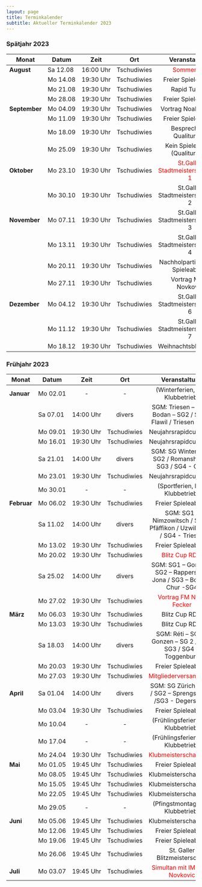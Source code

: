```yaml
---
layout: page
title: Terminkalender
subtitle: Aktueller Terminkalender 2023
---
```


### Spätjahr 2023

| Monat                      | Datum                 |          Zeit          |     Ort     |                          Veranstaltung                           |
|----------------------------|-----------------------|:----------------------:|:-----------:|:----------------------------------------------------------------:|
| <strong>August</strong>    | <nobr>Sa 12.08</nobr> | <nobr>16:00 Uhr</nobr> | Tschudiwies |            <span style="color:red">Sommerfest</span>             |
|                            | <nobr>Mo 14.08</nobr> | <nobr>19:30 Uhr</nobr> | Tschudiwies |                        Freier Spieleabend                        |
|                            | <nobr>Mo 21.08</nobr> | <nobr>19:30 Uhr</nobr> | Tschudiwies |                          Rapid Turnier                           | 
|                            | <nobr>Mo 28.08</nobr> | <nobr>19:30 Uhr</nobr> | Tschudiwies |                        Freier Spieleabend                        |
| <strong>September</strong> | <nobr>Mo 04.09</nobr> | <nobr>19:30 Uhr</nobr> | Tschudiwies |                       Vortrag Noah Fecker                        |
|                            | <nobr>Mo 11.09</nobr> | <nobr>19:30 Uhr</nobr> | Tschudiwies |                        Freier Spieleabend                        |
|                            | <nobr>Mo 18.09</nobr> | <nobr>19:30 Uhr</nobr> | Tschudiwies |                     Besprechung Qualiturnier                     |
|                            | <nobr>Mo 25.09</nobr> | <nobr>19:30 Uhr</nobr> | Tschudiwies |                 Kein Spieleabend (Qualiturnier)                  |
| <strong>Oktober</strong>   | <nobr>Mo 23.10</nobr> | <nobr>19:30 Uhr</nobr> | Tschudiwies | <span style="color:red">St.Galler Stadtmeisterschaft RD 1</span> |
|                            | <nobr>Mo 30.10</nobr> | <nobr>19:30 Uhr</nobr> | Tschudiwies |                St.Galler Stadtmeisterschaft RD 2                 |
| <strong>November</strong>  | <nobr>Mo 07.11</nobr> | <nobr>19:30 Uhr</nobr> | Tschudiwies |                St.Galler Stadtmeisterschaft RD 3                 |
|                            | <nobr>Mo 13.11</nobr> | <nobr>19:30 Uhr</nobr> | Tschudiwies |                St.Galler Stadtmeisterschaft RD 4                 |
|                            | <nobr>Mo 20.11</nobr> | <nobr>19:30 Uhr</nobr> | Tschudiwies |                Nachholpartien Freier Spieleabend                 |
|                            | <nobr>Mo 27.11</nobr> | <nobr>19:30 Uhr</nobr> | Tschudiwies |                      Vortrag Milan Novkovic                      |
| <strong>Dezember</strong>  | <nobr>Mo 04.12</nobr> | <nobr>19:30 Uhr</nobr> | Tschudiwies |                St.Galler Stadtmeisterschaft RD 6                 |
|                            | <nobr>Mo 11.12</nobr> | <nobr>19:30 Uhr</nobr> | Tschudiwies |                St.Galler Stadtmeisterschaft RD 7                 |
|                            | <nobr>Mo 18.12</nobr> | <nobr>19:30 Uhr</nobr> | Tschudiwies |                      Weihnachtsblitzturnier                      |

### Frühjahr 2023

| Monat                    | Datum                 |          Zeit          |     Ort     |                             Veranstaltung                              |
|--------------------------|-----------------------|:----------------------:|:-----------:|:----------------------------------------------------------------------:|
| <strong>Januar</strong>  | <nobr>Mo 02.01</nobr> |           -            |      -      |                    (Winterferien, kein Klubbetrieb)                    |
|                          | <nobr>Sa 07.01</nobr> | <nobr>14:00 Uhr</nobr> |   divers    |    SGM: Triesen – SG1 / Bodan – SG2 / SG3 – Flawil / Triesen – SG4     |
|                          | <nobr>Mo 09.01</nobr> | <nobr>19:30 Uhr</nobr> | Tschudiwies |                         Neujahrsrapidcup RD 1                          |
|                          | <nobr>Mo 16.01</nobr> | <nobr>19:30 Uhr</nobr> | Tschudiwies |                         Neujahrsrapidcup RD 2                          |
|                          | <nobr>Sa 21.01</nobr> | <nobr>14:00 Uhr</nobr> |   divers    |        SGM: SG Winterthur – SG2 / Romanshorn – SG3 / SG4 - Chur        |
|                          | <nobr>Mo 23.01</nobr> | <nobr>19:30 Uhr</nobr> | Tschudiwies |                         Neujahrsrapidcup RD 3                          |
|                          | <nobr>Mo 30.01</nobr> |           -            |      -      |                    (Sportferien, kein Klubbetrieb)                     |
| <strong>Februar</strong> | <nobr>Mo 06.02</nobr> | <nobr>19:30 Uhr</nobr> | Tschudiwies |                           Freier Spieleabend                           |
|                          | <nobr>Sa 11.02</nobr> | <nobr>14:00 Uhr</nobr> |   divers    | SGM: SG1 – Nimzowitsch / SG2 – Pfäffikon / Uzwil – SG3 / SG4 - Triesen |
|                          | <nobr>Mo 13.02</nobr> | <nobr>19:30 Uhr</nobr> | Tschudiwies |                           Freier Spieleabend                           |
|                          | <nobr>Mo 20.02</nobr> | <nobr>19:30 Uhr</nobr> | Tschudiwies |             <span style="color:red">Blitz Cup RD 1</span>              |
|                          | <nobr>Sa 25.02</nobr> | <nobr>14:00 Uhr</nobr> |   divers    |  SGM: SG1 – Gonzen / SG2 – Rapperswil-Jona / SG3 – Bodan / Chur -SG4   |
|                          | <nobr>Mo 27.02</nobr> | <nobr>19:30 Uhr</nobr> | Tschudiwies |         <span style="color:red">Vortrag FM Noah Fecker</span>          |
| <strong>März</strong>    | <nobr>Mo 06.03</nobr> | <nobr>19:30 Uhr</nobr> | Tschudiwies |                             Blitz Cup RD 2                             |
|                          | <nobr>Mo 13.03</nobr> | <nobr>19:30 Uhr</nobr> | Tschudiwies |                             Blitz Cup RD 3                             |
|                          | <nobr>Sa 18.03</nobr> | <nobr>14:00 Uhr</nobr> |   divers    |    SGM: Réti – SG 1 / Gonzen – SG 2 / Wil – SG3 / SG4 - Toggenburg     |
|                          | <nobr>Mo 20.03</nobr> | <nobr>19:30 Uhr</nobr> | Tschudiwies |                           Freier Spieleabend                           |
|                          | <nobr>Mo 27.03</nobr> | <nobr>19:30 Uhr</nobr> | Tschudiwies |          <span style="color:red">Mitgliederversammlung</span>          |
| <strong>April</strong>   | <nobr>Sa 01.04</nobr> | <nobr>14:00 Uhr</nobr> |   divers    |      SGM: SG Zürich – SG1 / SG2 – Sprengschach /SG3 - Degersheim       |
|                          | <nobr>Mo 03.04</nobr> | <nobr>19:30 Uhr</nobr> | Tschudiwies |                           Freier Spieleabend                           |
|                          | <nobr>Mo 10.04</nobr> |           -            |      -      |                  (Frühlingsferien, kein Klubbetrieb)                   |
|                          | <nobr>Mo 17.04</nobr> |           -            |      -      |                  (Frühlingsferien, kein Klubbetrieb)                   |
|                          | <nobr>Mo 24.04</nobr> | <nobr>19:30 Uhr</nobr> | Tschudiwies |         <span style="color:red">Klubmeisterschaft RD 1</span>          |
| <strong>Mai</strong>     | <nobr>Mo 01.05</nobr> | <nobr>19:45 Uhr</nobr> | Tschudiwies |                           Freier Spieleabend                           |
|                          | <nobr>Mo 08.05</nobr> | <nobr>19:45 Uhr</nobr> | Tschudiwies |                         Klubmeisterschaft RD 2                         |
|                          | <nobr>Mo 15.05</nobr> | <nobr>19:45 Uhr</nobr> | Tschudiwies |                         Klubmeisterschaft RD 3                         |
|                          | <nobr>Mo 22.05</nobr> | <nobr>19:45 Uhr</nobr> | Tschudiwies |                         Klubmeisterschaft RD 4                         |
|                          | <nobr>Mo 29.05</nobr> |           -            |      -      |                   (Pfingstmontag, kein Klubbetrieb)                    |
| <strong>Juni</strong>    | <nobr>Mo 05.06</nobr> | <nobr>19:45 Uhr</nobr> | Tschudiwies |                         Klubmeisterschaft RD 5                         |
|                          | <nobr>Mo 12.06</nobr> | <nobr>19:45 Uhr</nobr> | Tschudiwies |                           Freier Spieleabend                           |
|                          | <nobr>Mo 19.06</nobr> | <nobr>19:45 Uhr</nobr> | Tschudiwies |                           Freier Spieleabend                           |
|                          | <nobr>Mo 26.06</nobr> | <nobr>19:45 Uhr</nobr> | Tschudiwies |                     St. Galler Blitzmeisterschaft                      |
| <strong>Juli</strong>    | <nobr>Mo 03.07</nobr> | <nobr>19:45 Uhr</nobr> | Tschudiwies |     <span style="color:red">Simultan mit IM Milan Novkovic</span>      |
